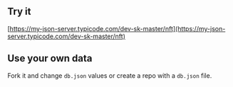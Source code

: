 ## Try it

[https://my-json-server.typicode.com/dev-sk-master/nft](https://my-json-server.typicode.com/dev-sk-master/nft)

## Use your own data

Fork it and change `db.json` values or create a repo with a `db.json` file.
